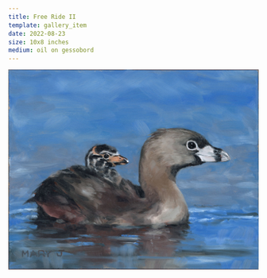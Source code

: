 ```yaml
---
title: Free Ride II
template: gallery_item
date: 2022-08-23
size: 10x8 inches
medium: oil on gessobord
---
```


![painting](free_ride_ii.jpg)
